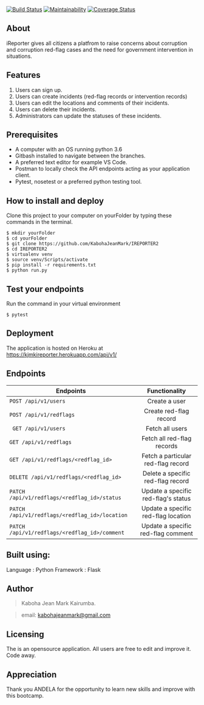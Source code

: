 

[![Build Status](https://travis-ci.com/KabohaJeanMark/IREPORTER2.svg?branch=develope)](https://travis-ci.com/KabohaJeanMark/IREPORTER2)
[![Maintainability](https://api.codeclimate.com/v1/badges/49bf7c17c87a537a1de3/maintainability)](https://codeclimate.com/github/KabohaJeanMark/IREPORTER2/maintainability)
[![Coverage Status](https://coveralls.io/repos/github/KabohaJeanMark/IREPORTER2/badge.svg?branch=bug-coveralls-163284492)](https://coveralls.io/github/KabohaJeanMark/IREPORTER2?branch=bug-coveralls-163284492)

## About
iReporter gives all citizens a platfrom to raise concerns about corruption and corruption red-flag cases and the need for government intervention in situations.


## Features
1. Users can sign up.
2. Users can create incidents (red-flag records or intervention records)
3. Users can edit the locations and comments of their incidents.
4. Users can delete their incidents.
5. Administrators can update the statuses of these incidents. 

## Prerequisites
- A computer with an OS running python 3.6
- Gitbash installed to navigate between the branches.
- A preferred text editor for example VS Code.
- Postman to locally check the API endpoints acting as your application client. 
- Pytest, nosetest or a preferred python testing tool.

## How to install and deploy
Clone this project to your computer on yourFolder by typing these commands in the terminal.
```
$ mkdir yourFolder
$ cd yourFolder
$ git clone https://github.com/KabohaJeanMark/IREPORTER2
$ cd IREPORTER2
$ virtualenv venv
$ source venv/Scripts/activate
$ pip install -r requirements.txt
$ python run.py
```
## Test your endpoints
Run the command in your virtual environment
```
$ pytest
```
## Deployment
The application is hosted on Heroku at https://kjmkireporter.herokuapp.com/api/v1/

## Endpoints
| Endpoints                                         | Functionality                       |                             
| --------------------------------------------------|:-----------------------------------:|
|```POST /api/v1/users```                           |Create a user                        |
|```POST /api/v1/redflags```                        |Create red-flag record               | 
|``` GET /api/v1/users```                           |Fetch all users                      |
| ```GET /api/v1/redflags```                        |Fetch all red-flag records           |
| ```GET /api/v1/redflags/<redflag_id>```           |Fetch a particular red-flag record   |                   
| ```DELETE /api/v1/redflags/<redflag_id>```        |Delete a specific red-flag record    |
| ```PATCH /api/v1/redflags/<redflag_id>/status  ```|Update a specific red-flag's status  |
| ```PATCH /api/v1/redflags/<redflag_id>/location```|Update a specific red-flag location  | 
| ```PATCH /api/v1/redflags/<redflag_id>/comment``` |Update a specific red-flag comment   | 


## Built using:
Language : Python
Framework : Flask

## Author
>Kaboha Jean Mark Kairumba.

>email: kabohajeanmark@gmail.com

## Licensing
The is an opensource application. All users are free to edit and improve it. Code away.

## Appreciation
Thank you ANDELA for the opportunity to learn new skills and improve with this bootcamp.
